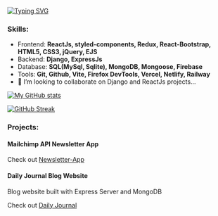 [![Typing SVG](https://readme-typing-svg.demolab.com?font=Fira+Code&pause=1000&width=435&lines=Web+Developer)](https://git.io/typing-svg)


### Skills:
- Frontend: **ReactJs, styled-components, Redux, React-Bootstrap, HTML5, CSS3, jQuery, EJS**
- Backend: **Django, ExpressJs**
- Database: **SQL(MySql, Sqlite), MongoDB, Mongoose, Firebase**  
- Tools: **Git, Github, Vite, Firefox DevTools, Vercel, Netlify, Railway**
- 💞️ I’m looking to collaborate on Django and ReactJs projects...



[![My GitHub stats](https://github-readme-stats.vercel.app/api?username=sumit1729)](https://github.com/sumit1729/github-readme-stats)

<!---
sumit1729/sumit1729 is a ✨ special ✨ repository because its `README.md` (this file) appears on your GitHub profile.
You can click the Preview link to take a look at your changes.
--->

[![GitHub Streak](https://streak-stats.demolab.com?user=sumit1729&theme=highcontrast)](https://git.io/streak-stats)



### Projects: 

#### Mailchimp API Newsletter App

Check out [Newsletter-App](https://newsletter-eilfuek56-sumit1729.vercel.app/)

#### Daily Journal Blog Website

Blog website built with Express Server and MongoDB

Check out [Daily Journal](https://daily-journal-production-c292.up.railway.app/)





